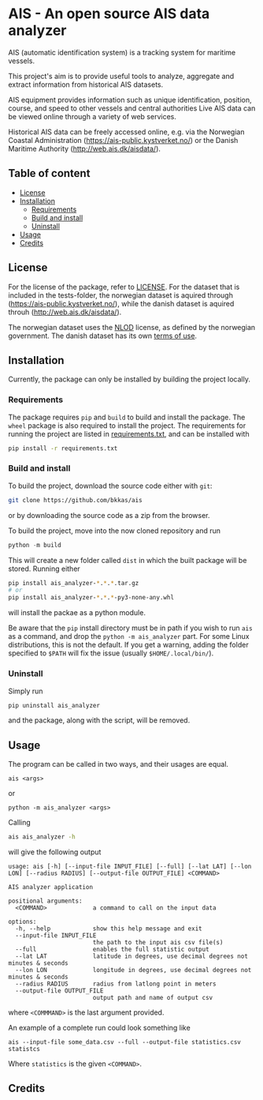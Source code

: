 # AIS - An open source AIS data analyzer

AIS (automatic identification system) is a tracking system for maritime vessels.

This project's aim is to provide useful tools to analyze, aggregate and extract information from historical AIS datasets.

AIS equipment provides information such as unique identification, position, course, and speed to other vessels and central authorities
Live AIS data can be viewed online through a variety of web services.  

Historical AIS data can be freely accessed online, e.g. via the
Norwegian Coastal Administration (https://ais-public.kystverket.no/) or the Danish Maritime Authority (http://web.ais.dk/aisdata/).


## Table of content
  * [License](#license)
  * [Installation](#installation)
    * [Requirements](#requirements)
    * [Build and install](#build-and-install)
    * [Uninstall](#uninstall)
  * [Usage](#usage)
  * [Credits](#credits)

## License
For the license of the package, refer to [LICENSE](LICENSE). 
For the dataset that is included in the tests-folder, the norwegian dataset is aquired through (https://ais-public.kystverket.no/), while the danish dataset is aquired throuh (http://web.ais.dk/aisdata/).

The norwegian dataset uses the [NLOD](https://data.norge.no/nlod/en/2.0) license, as defined by the norwegian government.
The danish dataset has its own [terms of use](https://dma.dk/safety-at-sea/navigational-information/download-data/conditions-for-the-use-of-data).


## Installation
Currently, the package can only be installed by building the project locally. 
### Requirements
The package requires `pip` and `build` to build and install the package.
The `wheel` package is also required to install the project.
The requirements for running the project are listed in [requirements.txt](requirements.txt), and can be installed with
```sh
pip install -r requirements.txt
```

### Build and install
To build the project, download the source code either with `git`:
```sh
git clone https://github.com/bkkas/ais
```
or by downloading the source code as a zip from the browser.

To build the project, move into the now cloned repository and run 
```py
python -m build
```
This will create a new folder called `dist` in which the built package will be stored.
Running either
```sh
pip install ais_analyzer-*.*.*.tar.gz  
# or 
pip install ais_analyzer-*.*.*-py3-none-any.whl
```
will install the packae as a python module.

Be aware that the `pip` install directory must be in path if you wish to run `ais` as a command, and drop the `python -m ais_analyzer` part.
For some Linux distributions, this is not the default.
If you get a warning, adding the folder specified to `$PATH` will fix the issue (usually `$HOME/.local/bin/`).

### Uninstall
Simply run
```sh
pip uninstall ais_analyzer
```
and the package, along with the script, will be removed.

## Usage
The program can be called in two ways, and their usages are equal.
```
ais <args>
```
or
```
python -m ais_analyzer <args>
```

Calling
```sh
ais ais_analyzer -h
```
will give the following output
```
usage: ais [-h] [--input-file INPUT_FILE] [--full] [--lat LAT] [--lon LON] [--radius RADIUS] [--output-file OUTPUT_FILE] <COMMAND>

AIS analyzer application

positional arguments:
  <COMMAND>             a command to call on the input data

options:
  -h, --help            show this help message and exit
  --input-file INPUT_FILE
                        the path to the input ais csv file(s)
  --full                enables the full statistic output
  --lat LAT             latitude in degrees, use decimal degrees not minutes & seconds
  --lon LON             longitude in degrees, use decimal degrees not minutes & seconds
  --radius RADIUS       radius from latlong point in meters
  --output-file OUTPUT_FILE
                        output path and name of output csv
```
where `<COMMMAND>` is the last argument provided.

An example of a complete run could look something like
```
ais --input-file some_data.csv --full --output-file statistics.csv statistcs
```
Where `statistics` is the given `<COMMAND>`.


## Credits
